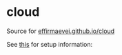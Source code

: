 # cloud
Source for <a href=https://effirmaevei.github.io/cloud>effirmaevei.github.io/cloud</a>


See <a href=https://help.github.com/en/articles/configuring-a-publishing-source-for-github-pages>this</a> for setup information: 

